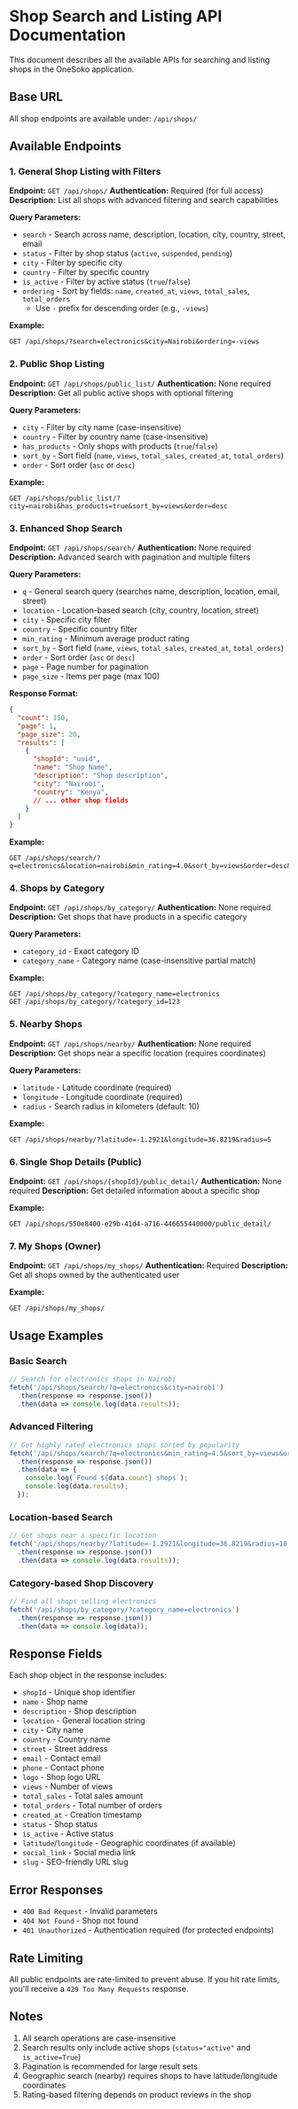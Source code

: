 # Shop Search and Listing API Documentation

This document describes all the available APIs for searching and listing shops in the OneSoko application.

## Base URL
All shop endpoints are available under: `/api/shops/`

## Available Endpoints

### 1. General Shop Listing with Filters
**Endpoint:** `GET /api/shops/`
**Authentication:** Required (for full access)
**Description:** List all shops with advanced filtering and search capabilities

**Query Parameters:**
- `search` - Search across name, description, location, city, country, street, email
- `status` - Filter by shop status (`active`, `suspended`, `pending`)
- `city` - Filter by specific city
- `country` - Filter by specific country  
- `is_active` - Filter by active status (`true`/`false`)
- `ordering` - Sort by fields: `name`, `created_at`, `views`, `total_sales`, `total_orders`
  - Use `-` prefix for descending order (e.g., `-views`)

**Example:**
```
GET /api/shops/?search=electronics&city=Nairobi&ordering=-views
```

### 2. Public Shop Listing
**Endpoint:** `GET /api/shops/public_list/`
**Authentication:** None required
**Description:** Get all public active shops with optional filtering

**Query Parameters:**
- `city` - Filter by city name (case-insensitive)
- `country` - Filter by country name (case-insensitive)
- `has_products` - Only shops with products (`true`/`false`)
- `sort_by` - Sort field (`name`, `views`, `total_sales`, `created_at`, `total_orders`)
- `order` - Sort order (`asc` or `desc`)

**Example:**
```
GET /api/shops/public_list/?city=nairobi&has_products=true&sort_by=views&order=desc
```

### 3. Enhanced Shop Search
**Endpoint:** `GET /api/shops/search/`
**Authentication:** None required
**Description:** Advanced search with pagination and multiple filters

**Query Parameters:**
- `q` - General search query (searches name, description, location, email, street)
- `location` - Location-based search (city, country, location, street)
- `city` - Specific city filter
- `country` - Specific country filter
- `min_rating` - Minimum average product rating
- `sort_by` - Sort field (`name`, `views`, `total_sales`, `created_at`, `total_orders`)
- `order` - Sort order (`asc` or `desc`)
- `page` - Page number for pagination
- `page_size` - Items per page (max 100)

**Response Format:**
```json
{
  "count": 150,
  "page": 1,
  "page_size": 20,
  "results": [
    {
      "shopId": "uuid",
      "name": "Shop Name",
      "description": "Shop description",
      "city": "Nairobi",
      "country": "Kenya",
      // ... other shop fields
    }
  ]
}
```

**Example:**
```
GET /api/shops/search/?q=electronics&location=nairobi&min_rating=4.0&sort_by=views&order=desc&page=1&page_size=10
```

### 4. Shops by Category
**Endpoint:** `GET /api/shops/by_category/`
**Authentication:** None required
**Description:** Get shops that have products in a specific category

**Query Parameters:**
- `category_id` - Exact category ID
- `category_name` - Category name (case-insensitive partial match)

**Example:**
```
GET /api/shops/by_category/?category_name=electronics
GET /api/shops/by_category/?category_id=123
```

### 5. Nearby Shops
**Endpoint:** `GET /api/shops/nearby/`
**Authentication:** None required
**Description:** Get shops near a specific location (requires coordinates)

**Query Parameters:**
- `latitude` - Latitude coordinate (required)
- `longitude` - Longitude coordinate (required)
- `radius` - Search radius in kilometers (default: 10)

**Example:**
```
GET /api/shops/nearby/?latitude=-1.2921&longitude=36.8219&radius=5
```

### 6. Single Shop Details (Public)
**Endpoint:** `GET /api/shops/{shopId}/public_detail/`
**Authentication:** None required
**Description:** Get detailed information about a specific shop

**Example:**
```
GET /api/shops/550e8400-e29b-41d4-a716-446655440000/public_detail/
```

### 7. My Shops (Owner)
**Endpoint:** `GET /api/shops/my_shops/`
**Authentication:** Required
**Description:** Get all shops owned by the authenticated user

**Example:**
```
GET /api/shops/my_shops/
```

## Usage Examples

### Basic Search
```javascript
// Search for electronics shops in Nairobi
fetch('/api/shops/search/?q=electronics&city=nairobi')
  .then(response => response.json())
  .then(data => console.log(data.results));
```

### Advanced Filtering
```javascript
// Get highly rated electronics shops sorted by popularity
fetch('/api/shops/search/?q=electronics&min_rating=4.5&sort_by=views&order=desc&page_size=5')
  .then(response => response.json())
  .then(data => {
    console.log(`Found ${data.count} shops`);
    console.log(data.results);
  });
```

### Location-based Search
```javascript
// Get shops near a specific location
fetch('/api/shops/nearby/?latitude=-1.2921&longitude=36.8219&radius=10')
  .then(response => response.json())
  .then(data => console.log(data.results));
```

### Category-based Shop Discovery
```javascript
// Find all shops selling electronics
fetch('/api/shops/by_category/?category_name=electronics')
  .then(response => response.json())
  .then(data => console.log(data));
```

## Response Fields

Each shop object in the response includes:
- `shopId` - Unique shop identifier
- `name` - Shop name
- `description` - Shop description
- `location` - General location string
- `city` - City name
- `country` - Country name
- `street` - Street address
- `email` - Contact email
- `phone` - Contact phone
- `logo` - Shop logo URL
- `views` - Number of views
- `total_sales` - Total sales amount
- `total_orders` - Total number of orders
- `created_at` - Creation timestamp
- `status` - Shop status
- `is_active` - Active status
- `latitude`/`longitude` - Geographic coordinates (if available)
- `social_link` - Social media link
- `slug` - SEO-friendly URL slug

## Error Responses

- `400 Bad Request` - Invalid parameters
- `404 Not Found` - Shop not found
- `401 Unauthorized` - Authentication required (for protected endpoints)

## Rate Limiting

All public endpoints are rate-limited to prevent abuse. If you hit rate limits, you'll receive a `429 Too Many Requests` response.

## Notes

1. All search operations are case-insensitive
2. Search results only include active shops (`status="active"` and `is_active=True`)
3. Pagination is recommended for large result sets
4. Geographic search (nearby) requires shops to have latitude/longitude coordinates
5. Rating-based filtering depends on product reviews in the shop
